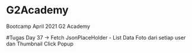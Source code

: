 # G2Academy
Bootcamp April 2021 G2 Academy 

#Tugas Day 37 -> Fetch JsonPlaceHolder - List Data Foto dari setiap user dan Thumbnail Click Popup
